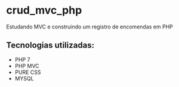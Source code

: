 # crud_mvc_php
Estudando MVC e construindo um registro de encomendas em PHP
## Tecnologias utilizadas:
 - PHP 7
 - PHP MVC
 - PURE CSS
 - MYSQL
